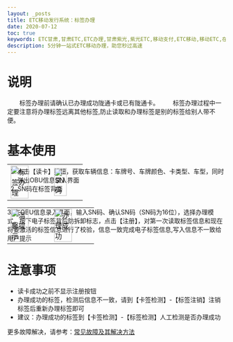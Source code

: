 ```yaml
---
layout: _posts
title: ETC移动发行系统：标签办理
date: 2020-07-12
toc: true
keywords: ETC甘肃,甘肃ETC,ETC办理,甘肃紫光,紫光ETC,移动支付,ETC移动,移动ETC,在线充值,ETC办理,卡片办理,OBU办理,OBU激活,ETC手持终端,甘肃ETC办理,甘肃ETC发行,移动发行终端,ETC移动发行系统
description: 5分钟一站式ETC移动办理，助您秒过高速
---
```

# 说明
&emsp;&emsp;标签办理前请确认已办理成功陇通卡或已有陇通卡。
&emsp;&emsp;标签办理过程中一定要注意将办理标签远离其他标签,防止读取和办理标签是别的标签给别人带不便。
 
# 基本使用
1. 点击【读卡】按钮，获取车辆信息：车牌号、车牌颜色、卡类型、车型，同时弹出OBU信息录入界面
2. SN码在标签背面
 <table style = "margin-top:-80px"> 
      <tr>
          <td><img src="/pub-images/obuissue.png" width="70%" alt="标签办理"/></td>
          <td><img src="/pub-images/SN.png"  width="70%" alt="SN码" /></td>
      </tr>
  </table>
3. 在OBU信息录入界面，输入SN码、确认SN码（SN码为16位），选择办理模式，按下电子标签背后防拆卸标志，点击【注册】，对第一次读取标签信息和现在将要激活的标签信息进行了校验，信息一致完成电子标签信息,写入信息不一致给用户提示
 <table style = "margin-top:-80px"> 
      <tr>
          <td><img src="/pub-images/obuisuuse1.png" width="70%" alt="温馨提示"/></td>
          <td><img src="/pub-images/obuissue2.png"  width="70%" alt="办理成功" /></td>
      </tr>
  </table>

# 注意事项  
* 读卡成功之前不显示注册按钮
* 办理成功的标签，检测后信息不一致，请到【卡签检测】-【标签注销】注销标签后重新办理标签即可
* 建议：办理成功的标签到【卡签检测】-【标签检测】人工检测是否办理成功

更多故障解决，请参考：[常见故障及其解决方法](/2019/10/05/problems/)

